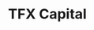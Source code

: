 ---
layout: firm_page
title: "TFX Capital"
id: "tfxcap.com"
permalink: "/tfxcapitaltfxcap.com/"
website: "https://tfxcap.com"
offices: "Fort Mill (United States)"
investment_stages: "Pre-Series A, Series A"
portfolio_companies: "Leak Signal, Rebel Space, ThinkOrbital, Sayari, Marani Health, CommSafe AI, FruitScout, GoodUnited, Movi Healthcare, ProctorFree, Rhumbix, Tidal Cyber, XONA, Anonybit, Portal Space Systems, Sayari, CounterFlow, Spiffy, Stabilitas, Street Shares"
portfolio_link: "https://tfxcap.com/tfxportfolio/companies/"
investment_markets: "Cybersecurity, Defense Tech, Healthcare, Fintech, Risk & Security, SaaS, Tech-enabled services"
founded_year: "2015"
description: "TFX Capital is a small venture firm exclusively focused on supporting ex-military and ex-national security founders. They invest in early-stage technology solutions that strengthen national security and healthcare. Their investment strategy emphasizes a network-driven approach to accelerate founder success."
linkedin: "https://www.linkedin.com/company/task-force-x-capital-management/"
twitter: ""
instagram: "https://www.instagram.com/taskforcexcap/"
team_page: "https://tfxcap.com/about/investment-team/"
investor_type: "Venture Capital"
crunchbase: "https://www.crunchbase.com/organization/tfx-capital"
pitchbook: "https://pitchbook.com/profiles/investor/152529-40"

# SEO Optimization
meta_title: "TFX Capital - VC Firm - projectstartups.com"
meta_description: "TFX Capital, TFX Capital is a small venture firm exclusively focused on supporting ex-military and ex-national security founders. They invest in early-stage techno..."
meta_keywords: "TFX Capital, Cybersecurity, Defense Tech, Healthcare, Fintech, Risk & Security, SaaS, Tech-enabled services, VC firm, venture capital, startup investor, projectstartups.com"
canonical_url: "https://vc.projectstartups.com/tfxcapitaltfxcap.com/"
---